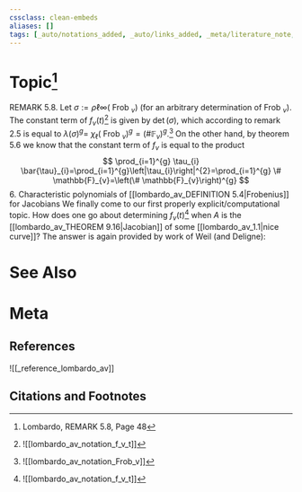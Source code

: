 ```yaml
---
cssclass: clean-embeds
aliases: []
tags: [_auto/notations_added, _auto/links_added, _meta/literature_note, _reference/lombardo_av, _meta/TODO/change_title]
---
```

# Topic[^1]
REMARK 5.8. Let $\sigma:=\rho \ell \infty\left(\right.$ Frob $\left._{v}\right)$ (for an arbitrary determination of Frob $\left._{v}\right) .$ The constant term of $f_{v}(t)$[^2]               is given by $\operatorname{det}(\sigma)$, which according to remark 2.5 is equal to $\lambda(\sigma)^{g}=$ $\chi_{\ell}\left(\text { Frob }_{v}\right)^{g}=\left(\# \mathbb{F}_{v}\right)^{g} .$[^3]               On the other hand, by theorem 5.6 we know that the constant term of $f_{v}$ is equal to the product
$$
\prod_{i=1}^{g} \tau_{i} \bar{\tau}_{i}=\prod_{i=1}^{g}\left|\tau_{i}\right|^{2}=\prod_{i=1}^{g} \# \mathbb{F}_{v}=\left(\# \mathbb{F}_{v}\right)^{g}
$$
6. Characteristic polynomials of [[lombardo_av_DEFINITION 5.4|Frobenius]] for Jacobians
We finally come to our first properly explicit/computational topic. How does one go about determining $f_{v}(t)$[^2]               when $A$ is the [[lombardo_av_THEOREM 9.16|Jacobian]] of some [[lombardo_av_1.1|nice curve]]? The answer is again provided by work of Weil (and Deligne):


# See Also

# Meta
## References
![[_reference_lombardo_av]]

## Citations and Footnotes
[^1]: Lombardo, REMARK 5.8, Page 48
[^2]: ![[lombardo_av_notation_f_v_t]]
[^3]: ![[lombardo_av_notation_Frob_v]]